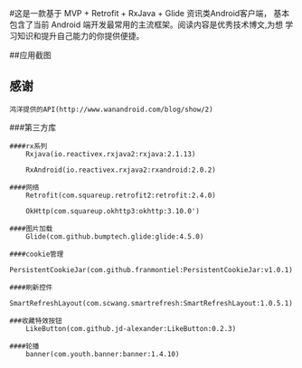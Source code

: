 #这是一款基于 MVP + Retrofit + RxJava + Glide 资讯类Android客户端，
基本包含了当前 Android 端开发最常用的主流框架。阅读内容是优秀技术博文,为想
学习知识和提升自己能力的你提供便捷。

##应用截图


## 感谢

    鸿洋提供的API(http://www.wanandroid.com/blog/show/2)

###第三方库

    ####rx系列
        Rxjava(io.reactivex.rxjava2:rxjava:2.1.13)

        RxAndroid(io.reactivex.rxjava2:rxandroid:2.0.2)

    ####网络
        Retrofit(com.squareup.retrofit2:retrofit:2.4.0)

        OkHttp(com.squareup.okhttp3:okhttp:3.10.0')

    ####图片加载
        Glide(com.github.bumptech.glide:glide:4.5.0)

    ####cookie管理
        PersistentCookieJar(com.github.franmontiel:PersistentCookieJar:v1.0.1)

    ####刷新控件
        SmartRefreshLayout(com.scwang.smartrefresh:SmartRefreshLayout:1.0.5.1)

    ###收藏特效按钮
        LikeButton(com.github.jd-alexander:LikeButton:0.2.3)

    ####轮播
        banner(com.youth.banner:banner:1.4.10)